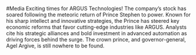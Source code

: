 #Media
Exciting times for ARGUS Technologies! The company’s stock has soared following the meteoric return of Prince Stephen to power. Known for his sharp intellect and innovative strategies, the Prince has steered key economic reforms that favor cutting-edge industries like ARGUS. Analysts cite his strategic alliances and bold investment in advanced automation as driving forces behind the surge. The crown prince, and governor-general, Agel Argive, is still nowhere to be found.